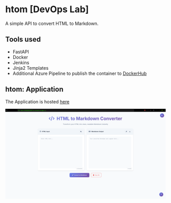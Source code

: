 # htom [DevOps Lab]

A simple API to convert HTML to Markdown.

## Tools used

- FastAPI
- Docker
- Jenkins
- Jinja2 Templates
- Additional Azure Pipeline to publish the container to [DockerHub](https://hub.docker.com/r/themohitnair/htom)

## htom: Application

The Application is hosted [here](https://htom-1056258232007.us-central1.run.app/app)

![](./assets/app.png)
